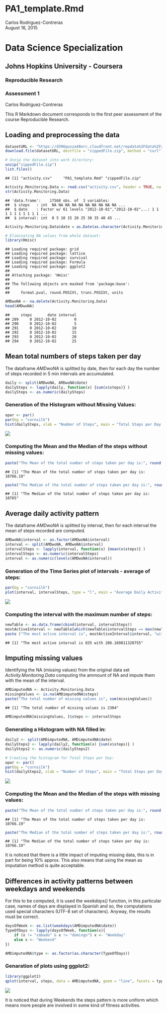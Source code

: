 # PA1_template.Rmd
Carlos Rodriguez-Contreras  
August 16, 2015  
# Data Science Specialization
## Johns Hopkins University - Coursera
### Reproducible Research
### Assessment 1 
Carlos Rodriguez-Contreras  

This R Markdown document corresponds to the first peer assessment of the course Reproducible Research.  

## Loading and preprocessing the data  


```r
datasetURL <- "https://d396qusza40orc.cloudfront.net/repdata%2Fdata%2Factivity.zip"
download.file(datasetURL, destfile = "zippedFile.zip", method = "curl")

# Unzip the dataset into work directory:
unzip("zippedFile.zip")
list.files()
```

```
## [1] "activity.csv"     "PA1_template.Rmd" "zippedFile.zip"
```

```r
Activity.Monitoring.Data <- read.csv("activity.csv", header = TRUE, na.strings = "NA")
str(Activity.Monitoring.Data)
```

```
## 'data.frame':	17568 obs. of  3 variables:
##  $ steps   : int  NA NA NA NA NA NA NA NA NA NA ...
##  $ date    : Factor w/ 61 levels "2012-10-01","2012-10-02",..: 1 1 1 1 1 1 1 1 1 1 ...
##  $ interval: int  0 5 10 15 20 25 30 35 40 45 ...
```

```r
Activity.Monitoring.Data$date = as.Date(as.character(Activity.Monitoring.Data$date), format = "%Y-%m-%d")

# Eliminating NA values from whole dataset:
library(Hmisc)
```

```
## Loading required package: grid
## Loading required package: lattice
## Loading required package: survival
## Loading required package: Formula
## Loading required package: ggplot2
## 
## Attaching package: 'Hmisc'
## 
## The following objects are masked from 'package:base':
## 
##     format.pval, round.POSIXt, trunc.POSIXt, units
```

```r
AMDwoNA <- na.delete(Activity.Monitoring.Data)
head(AMDwoNA)
```

```
##     steps       date interval
## 289     0 2012-10-02        0
## 290     0 2012-10-02        5
## 291     0 2012-10-02       10
## 292     0 2012-10-02       15
## 293     0 2012-10-02       20
## 294     0 2012-10-02       25
```

## Mean total numbers of steps taken per day  

The dataframe *AMDwoNA* is splitted by date, then for each day the number of steps recorded in 5 min intervals are accumulated.


```r
daily <- split(AMDwoNA, AMDwoNA$date)
dailySteps <- lapply(daily, function(x) {sum(x$steps)} )
dailySteps <- as.numeric(dailySteps)
```

### Generation of the Histogram without Missing Values:


```r
opar <- par()
par(bg = "cornsilk")
hist(dailySteps, xlab = "Number of Steps", main = "Total Steps per Day removing NA", labels = TRUE, ylim = c(0, 30), col = "lavender")
```

![](PA1_template_files/figure-html/histogram1-1.png) 

### Computing the Mean and the Median of the steps without missing values:


```r
paste("The Mean of the total number of steps taken per day is:", round(mean(dailySteps), 2))
```

```
## [1] "The Mean of the total number of steps taken per day is: 10766.19"
```

```r
paste("The Median of the total number of steps taken per day is:", round(median(dailySteps), 2))
```

```
## [1] "The Median of the total number of steps taken per day is: 10765"
```

## Average daily activity pattern

The dataframe *AMDwoNA* is splitted by interval, then for each interval the mean of steps recorded are computed.


```r
AMDwoNA$interval <- as.factor(AMDwoNA$interval)
interval <- split(AMDwoNA, AMDwoNA$interval)
intervalSteps <- lapply(interval, function(x) {mean(x$steps)} )
intervalSteps <- as.numeric(intervalSteps)
interval <- as.numeric(levels(AMDwoNA$interval))
```

### Generation of the Time Series plot of intervals - average of steps:


```r
par(bg = "cornsilk")
plot(interval, intervalSteps, type = "l", main = "Average Daily Activity Pattern", xlab = "Intervals", ylab = "Average of steps by interval", col ="darkblue")
```

![](PA1_template_files/figure-html/timeSeriesPlot-1.png) 

### Computing the interval with the maximum number of steps:


```r
newTable <- as.data.frame(cbind(interval, intervalSteps))
mostActiveInterval <- newTable[which(newTable$intervalSteps == max(newTable$intervalSteps)), ]
paste ("The most active interval is", mostActiveInterval$interval, "with", mostActiveInterval$intervalSteps)
```

```
## [1] "The most active interval is 835 with 206.169811320755"
```

## Imputing missing values

Identifying the NA (missing values) from the original data set *Activity.Monitoring.Data* computing the ammount of NA and impute them with the mean of the interval.


```r
AMDimputedNA <- Activity.Monitoring.Data
missingValues <- is.na(AMDimputedNA$steps)
paste("The total number of missing values is", sum(missingValues))
```

```
## [1] "The total number of missing values is 2304"
```

```r
AMDimputedNA[missingValues, ]$steps <- intervalSteps
```

### Generating a Histogram with NA filled in:


```r
daily2 <- split(AMDimputedNA, AMDimputedNA$date)
dailySteps2 <- lapply(daily2, function(x) {sum(x$steps)} )
dailySteps2 <- as.numeric(dailySteps2)

# Creating the histogram for Total Steps per Day:
opar <- par()
par(bg = "cornsilk")
hist(dailySteps2, xlab = "Number of Steps", main = "Total Steps per Day imputing NA", labels = TRUE, ylim = c(0, 40), col = "lavender")
```

![](PA1_template_files/figure-html/histogram2-1.png) 

### Computing the Mean and the Median of the steps with missing values:


```r
paste("The Mean of the total number of steps taken per day is:", round(mean(dailySteps2), 2))
```

```
## [1] "The Mean of the total number of steps taken per day is: 10766.19"
```

```r
paste("The Median of the total number of steps taken per day is:", round(median(dailySteps2), 2))
```

```
## [1] "The Median of the total number of steps taken per day is: 10766.19"
```

It is noticed that there is a little impact of imputing missing data, this is in part for being 10% approx. This also means that using the mean as imputation method is quite acceptable.

## Differences in activity patterns between weekdays and weekends

For this to be computed, it is used the *weekdays()* function, in this particular case, names of days are displayed in Spanish and so, the computations used special characters (UTF-8 set of characters). Anyway, the results must be correct.


```r
daysOfWeek <- as.list(weekdays(AMDimputedNA$date))
TypeOfDays <- lapply(daysOfWeek, function(x){
    if (x != "sábado" & x != "domingo") x <- "Weekday"
    else x <- "Weekend"
})

AMDimputedNA$type <- as.factor(as.character(TypeOfDays))
```

### Genaration of plots using ggplot2:


```r
library(ggplot2)
qplot(interval, steps, data = AMDimputedNA, geom = "line", facets = type ~ . , main = "Comparison between Weekdays and Weekends")
```

![](PA1_template_files/figure-html/weekdaysGraph-1.png) 

It is noticed that during Weekends the steps pattern is more uniform which means more people are involved in some kind of fitness activities.
